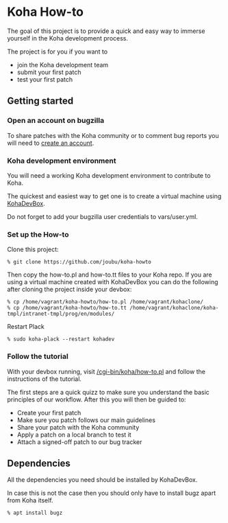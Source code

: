 # Koha How-to

The goal of this project is to provide a quick and easy way to immerse yourself in the Koha development process.

The project is for you if you want to
 * join the Koha development team
 * submit your first patch
 * test your first patch

## Getting started

### Open an account on bugzilla

To share patches with the Koha community or to comment bug reports you will need to <a href="https://bugs.koha-community.org/bugzilla3/createaccount.cgi">create an account</a>.

### Koha development environment

You will need a working Koha development environment to contribute to Koha.

The quickest and easiest way to get one is to create a virtual machine using [KohaDevBox](https://github.com/digibib/kohadevbox).

Do not forget to add your bugzilla user credentials to vars/user.yml.

### Set up the How-to

Clone this project:
```
% git clone https://github.com/joubu/koha-howto
```

Then copy the how-to.pl and how-to.tt files to your Koha repo. If you are using a virtual machine created with KohaDevBox you can do the following after cloning the project inside your devbox:
```
% cp /home/vagrant/koha-howto/how-to.pl /home/vagrant/kohaclone/
% cp /home/vagrant/koha-howto/how-to.tt /home/vagrant/kohaclone/koha-tmpl/intranet-tmpl/prog/en/modules/
```

Restart Plack
```
% sudo koha-plack --restart kohadev
```

### Follow the tutorial

With your devbox running, visit [/cgi-bin/koha/how-to.pl](http://localhost:8081/cgi-bin/koha/how-to.pl) and follow the instructions of the tutorial.

The first steps are a quick quizz to make sure you understand the basic principles of our workflow. After this you will then be guided to:
 * Create your first patch
 * Make sure you patch follows our main guidelines
 * Share your patch with the Koha community
 * Apply a patch on a local branch to test it
 * Attach a signed-off patch to our bug tracker

## Dependencies

All the dependencies you need should be installed by KohaDevBox.

In case this is not the case then you should only have to install bugz apart from Koha itself.

```
% apt install bugz
```

